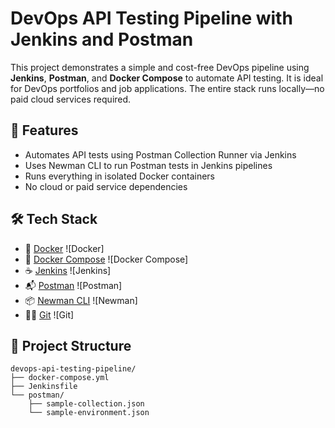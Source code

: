 # DevOps API Testing Pipeline with Jenkins and Postman

This project demonstrates a simple and cost-free DevOps pipeline using **Jenkins**, **Postman**, and **Docker Compose** to automate API testing. It is ideal for DevOps portfolios and job applications. The entire stack runs locally—no paid cloud services required.

## 🚀 Features

- Automates API tests using Postman Collection Runner via Jenkins
- Uses Newman CLI to run Postman tests in Jenkins pipelines
- Runs everything in isolated Docker containers
- No cloud or paid service dependencies

## 🛠️ Tech Stack

- 🐳 [Docker](https://www.docker.com/) ![Docker]
- 🧰 [Docker Compose](https://docs.docker.com/compose/) ![Docker Compose]
- ☕ [Jenkins](https://www.jenkins.io/) ![Jenkins]
- 📬 [Postman](https://www.postman.com/) ![Postman]
- 📦 [Newman CLI](https://www.npmjs.com/package/newman) ![Newman]
- 🧑‍💻 [Git](https://git-scm.com/) ![Git]

## 📁 Project Structure

```text
devops-api-testing-pipeline/
├── docker-compose.yml
├── Jenkinsfile
└── postman/
    ├── sample-collection.json
    └── sample-environment.json
